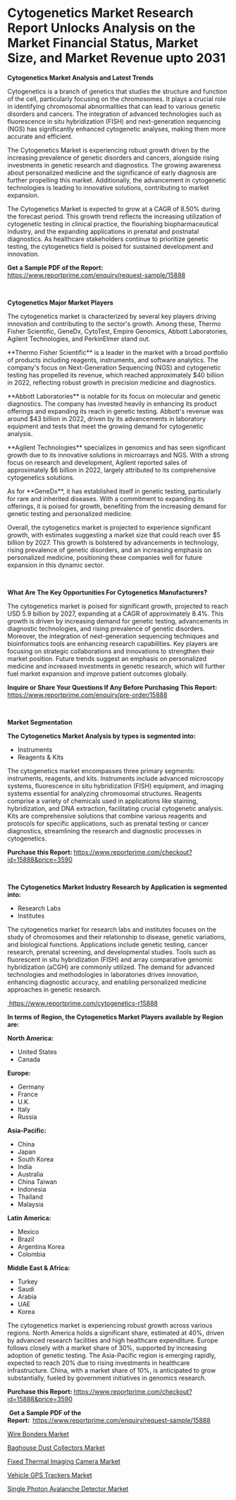 <p><h1>Cytogenetics Market Research Report Unlocks Analysis on the Market Financial Status, Market Size, and Market Revenue upto 2031</h1></p><p><strong>Cytogenetics Market Analysis and Latest Trends</strong></p>
<p><p>Cytogenetics is a branch of genetics that studies the structure and function of the cell, particularly focusing on the chromosomes. It plays a crucial role in identifying chromosomal abnormalities that can lead to various genetic disorders and cancers. The integration of advanced technologies such as fluorescence in situ hybridization (FISH) and next-generation sequencing (NGS) has significantly enhanced cytogenetic analyses, making them more accurate and efficient.</p><p>The Cytogenetics Market is experiencing robust growth driven by the increasing prevalence of genetic disorders and cancers, alongside rising investments in genetic research and diagnostics. The growing awareness about personalized medicine and the significance of early diagnosis are further propelling this market. Additionally, the advancement in cytogenetic technologies is leading to innovative solutions, contributing to market expansion.</p><p>The Cytogenetics Market is expected to grow at a CAGR of 8.50% during the forecast period. This growth trend reflects the increasing utilization of cytogenetic testing in clinical practice, the flourishing biopharmaceutical industry, and the expanding applications in prenatal and postnatal diagnostics. As healthcare stakeholders continue to prioritize genetic testing, the cytogenetics field is poised for sustained development and innovation.</p></p>
<p><strong>Get a Sample PDF of the Report:&nbsp;</strong> <a href="https://www.reportprime.com/enquiry/request-sample/15888?utm_campaign=1843&utm_medium=2&utm_source=Github&utm_content=ia&utm_term=30112024&utm_id=cytogenetics">https://www.reportprime.com/enquiry/request-sample/15888</a></p>
<p>&nbsp;</p>
<p><strong>Cytogenetics Major Market Players</strong></p>
<p><p>The cytogenetics market is characterized by several key players driving innovation and contributing to the sector's growth. Among these, Thermo Fisher Scientific, GeneDx, CytoTest, Empire Genomics, Abbott Laboratories, Agilent Technologies, and PerkinElmer stand out.</p><p>**Thermo Fisher Scientific** is a leader in the market with a broad portfolio of products including reagents, instruments, and software analytics. The company's focus on Next-Generation Sequencing (NGS) and cytogenetic testing has propelled its revenue, which reached approximately $40 billion in 2022, reflecting robust growth in precision medicine and diagnostics.</p><p>**Abbott Laboratories** is notable for its focus on molecular and genetic diagnostics. The company has invested heavily in enhancing its product offerings and expanding its reach in genetic testing. Abbott's revenue was around $43 billion in 2022, driven by its advancements in laboratory equipment and tests that meet the growing demand for cytogenetic analysis.</p><p>**Agilent Technologies** specializes in genomics and has seen significant growth due to its innovative solutions in microarrays and NGS. With a strong focus on research and development, Agilent reported sales of approximately $6 billion in 2022, largely attributed to its comprehensive cytogenetics solutions.</p><p>As for **GeneDx**, it has established itself in genetic testing, particularly for rare and inherited diseases. With a commitment to expanding its offerings, it is poised for growth, benefiting from the increasing demand for genetic testing and personalized medicine.</p><p>Overall, the cytogenetics market is projected to experience significant growth, with estimates suggesting a market size that could reach over $5 billion by 2027. This growth is bolstered by advancements in technology, rising prevalence of genetic disorders, and an increasing emphasis on personalized medicine, positioning these companies well for future expansion in this dynamic sector.</p></p>
<p>&nbsp;</p>
<p><strong>What Are The Key Opportunities For Cytogenetics Manufacturers?</strong></p>
<p><p>The cytogenetics market is poised for significant growth, projected to reach USD 5.9 billion by 2027, expanding at a CAGR of approximately 8.4%. This growth is driven by increasing demand for genetic testing, advancements in diagnostic technologies, and rising prevalence of genetic disorders. Moreover, the integration of next-generation sequencing techniques and bioinformatics tools are enhancing research capabilities. Key players are focusing on strategic collaborations and innovations to strengthen their market position. Future trends suggest an emphasis on personalized medicine and increased investments in genetic research, which will further fuel market expansion and improve patient outcomes globally.</p></p>
<p><strong>Inquire or Share Your Questions If Any Before Purchasing This Report:</strong> <a href="https://www.reportprime.com/enquiry/pre-order/15888?utm_campaign=1843&utm_medium=2&utm_source=Github&utm_content=ia&utm_term=30112024&utm_id=cytogenetics">https://www.reportprime.com/enquiry/pre-order/15888</a></p>
<p>&nbsp;</p>
<p><strong>Market Segmentation</strong></p>
<p><strong>The Cytogenetics Market Analysis by types is segmented into:</strong></p>
<p><ul><li>Instruments</li><li>Reagents & Kits</li></ul></p>
<p><p>The cytogenetics market encompasses three primary segments: instruments, reagents, and kits. Instruments include advanced microscopy systems, fluorescence in situ hybridization (FISH) equipment, and imaging systems essential for analyzing chromosomal structures. Reagents comprise a variety of chemicals used in applications like staining, hybridization, and DNA extraction, facilitating crucial cytogenetic analysis. Kits are comprehensive solutions that combine various reagents and protocols for specific applications, such as prenatal testing or cancer diagnostics, streamlining the research and diagnostic processes in cytogenetics.</p></p>
<p><strong>Purchase this Report:&nbsp;</strong><a href="https://www.reportprime.com/checkout?id=15888&price=3590&utm_campaign=1843&utm_medium=2&utm_source=Github&utm_content=ia&utm_term=30112024&utm_id=cytogenetics">https://www.reportprime.com/checkout?id=15888&price=3590</a></p>
<p>&nbsp;</p>
<p><strong>The Cytogenetics Market Industry Research by Application is segmented into:</strong></p>
<p><ul><li>Research Labs</li><li>Institutes</li></ul></p>
<p><p>The cytogenetics market for research labs and institutes focuses on the study of chromosomes and their relationship to disease, genetic variations, and biological functions. Applications include genetic testing, cancer research, prenatal screening, and developmental studies. Tools such as fluorescent in situ hybridization (FISH) and array comparative genomic hybridization (aCGH) are commonly utilized. The demand for advanced technologies and methodologies in laboratories drives innovation, enhancing diagnostic accuracy, and enabling personalized medicine approaches in genetic research.</p></p>
<p><a href="https://www.reportprime.com/cytogenetics-r15888?utm_campaign=1843&utm_medium=2&utm_source=Github&utm_content=ia&utm_term=30112024&utm_id=cytogenetics">&nbsp;https://www.reportprime.com/cytogenetics-r15888</a></p>
<p><strong>In terms of Region, the Cytogenetics Market Players available by Region are:</strong></p>
<p>
    <p> <strong> North America: </strong>
        <ul>
            <li>United States</li>
            <li>Canada</li>
        </ul>
        </p> 
    <p> <strong> Europe: </strong>
        <ul>
            <li>Germany</li>
            <li>France</li>
            <li>U.K.</li>
            <li>Italy</li>
            <li>Russia</li>
        </ul>
        </p> 
    <p> <strong> Asia-Pacific: </strong>
        <ul>
            <li>China</li>
            <li>Japan</li>
            <li>South Korea</li>
            <li>India</li>
            <li>Australia</li>
            <li>China Taiwan</li>
            <li>Indonesia</li>
            <li>Thailand</li>
            <li>Malaysia</li>
        </ul>
        </p> 
    <p> <strong> Latin America: </strong>
        <ul>
            <li>Mexico</li>
            <li>Brazil</li>
            <li>Argentina Korea</li>
            <li>Colombia</li>
        </ul>
        </p> 
    <p> <strong> Middle East & Africa: </strong>
        <ul>
            <li>Turkey</li>
            <li>Saudi</li>
            <li>Arabia</li>
            <li>UAE</li>
            <li>Korea</li>
        </ul>
    </p>
    </p>
<p><p>The cytogenetics market is experiencing robust growth across various regions. North America holds a significant share, estimated at 40%, driven by advanced research facilities and high healthcare expenditure. Europe follows closely with a market share of 30%, supported by increasing adoption of genetic testing. The Asia-Pacific region is emerging rapidly, expected to reach 20% due to rising investments in healthcare infrastructure. China, with a market share of 10%, is anticipated to grow substantially, fueled by government initiatives in genomics research.</p></p>
<p><strong>Purchase this Report: </strong><a href="https://www.reportprime.com/checkout?id=15888&price=3590&utm_campaign=1843&utm_medium=2&utm_source=Github&utm_content=ia&utm_term=30112024&utm_id=cytogenetics">https://www.reportprime.com/checkout?id=15888&price=3590</a></p>
<p>&nbsp;<strong>Get a Sample PDF of the Report:&nbsp;&nbsp;</strong><a href="https://www.reportprime.com/enquiry/request-sample/15888?utm_campaign=1843&utm_medium=2&utm_source=Github&utm_content=ia&utm_term=30112024&utm_id=cytogenetics">https://www.reportprime.com/enquiry/request-sample/15888</a></p>
<p><strong></strong></p>
<p><p><a href="https://www.linkedin.com/pulse/mapping-wire-bonders-market-trends-challenges-breakthroughs-jc7ic?utm_campaign=1843&utm_medium=2&utm_source=Github&utm_content=ia&utm_term=30112024&utm_id=cytogenetics">Wire Bonders Market</a></p><p><a href="https://www.linkedin.com/pulse/global-baghouse-dust-collectors-market-focus-application-umtuc?utm_campaign=1843&utm_medium=2&utm_source=Github&utm_content=ia&utm_term=30112024&utm_id=cytogenetics">Baghouse Dust Collectors Market</a></p><p><a href="https://issuu.com/reportprime-2/docs/fixed-thermal-imaging-camera-market-size-2030.pptx?utm_campaign=1843&utm_medium=2&utm_source=Github&utm_content=ia&utm_term=30112024&utm_id=cytogenetics">Fixed Thermal Imaging Camera Market</a></p><p><a href="https://www.linkedin.com/pulse/global-vehicle-gps-trackers-market-trends-forecasts-strategic-b23fc?utm_campaign=1843&utm_medium=2&utm_source=Github&utm_content=ia&utm_term=30112024&utm_id=cytogenetics">Vehicle GPS Trackers Market</a></p><p><a href="https://issuu.com/reportprime-2/docs/single-photon-avalanche-detector-market-size-2030.?utm_campaign=1843&utm_medium=2&utm_source=Github&utm_content=ia&utm_term=30112024&utm_id=cytogenetics">Single Photon Avalanche Detector Market</a></p></p>